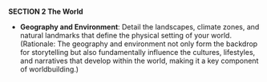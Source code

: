**SECTION 2 The World**
- **Geography and Environment**: Detail the landscapes, climate zones, and natural landmarks that define the physical setting of your world. (Rationale: The geography and environment not only form the backdrop for storytelling but also fundamentally influence the cultures, lifestyles, and narratives that develop within the world, making it a key component of worldbuilding.)